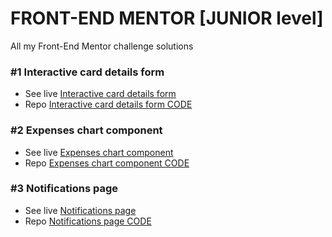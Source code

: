 # FRONT-END MENTOR [JUNIOR level]
All my Front-End Mentor challenge solutions 

### #1 Interactive card details form
- See live [Interactive card details form](https://adammzkr.github.io/Front-End-Mentor-lvl2/interactive-card-details/index.html)
- Repo [Interactive card details form CODE](https://github.com/AdamMzkr/Front-End-Mentor-lvl2/tree/main/interactive-card-details)

### #2 Expenses chart component
- See live [Expenses chart component](https://adammzkr.github.io/Front-End-Mentor-lvl2/expenses-chart-component/index.html)
- Repo [Expenses chart component CODE](https://github.com/AdamMzkr/Front-End-Mentor-lvl2/tree/main/expenses-chart-component)

### #3 Notifications page
- See live [Notifications page](https://adammzkr.github.io/Front-End-Mentor-lvl2/notificatios-page/index.html)
- Repo [Notifications page CODE](https://github.com/AdamMzkr/Front-End-Mentor-lvl2/tree/main/notificatios-page)



